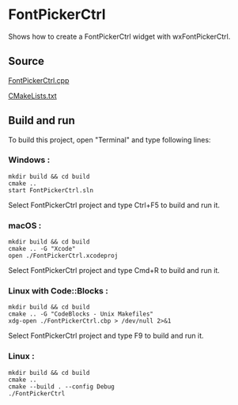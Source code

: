 # FontPickerCtrl

Shows how to create a FontPickerCtrl widget with wxFontPickerCtrl.

## Source

[FontPickerCtrl.cpp](FontPickerCtrl.cpp)

[CMakeLists.txt](CMakeLists.txt)

## Build and run

To build this project, open "Terminal" and type following lines:

### Windows :

``` shell
mkdir build && cd build
cmake .. 
start FontPickerCtrl.sln
```

Select FontPickerCtrl project and type Ctrl+F5 to build and run it.

### macOS :

``` shell
mkdir build && cd build
cmake .. -G "Xcode"
open ./FontPickerCtrl.xcodeproj
```

Select FontPickerCtrl project and type Cmd+R to build and run it.

### Linux with Code::Blocks :

``` shell
mkdir build && cd build
cmake .. -G "CodeBlocks - Unix Makefiles"
xdg-open ./FontPickerCtrl.cbp > /dev/null 2>&1
```

Select FontPickerCtrl project and type F9 to build and run it.

### Linux :

``` shell
mkdir build && cd build
cmake .. 
cmake --build . --config Debug
./FontPickerCtrl
```
